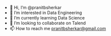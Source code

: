 - 👋 Hi, I’m @pranitbsherkar
- 👀 I’m interested in Data Engineering
- 🌱 I’m currently learning Data Science
- 💞️ I’m looking to collaborate on Talend 
- 📫 How to reach me pranitbsherkar@gmail.com

<!---
pranitbsherkar/pranitbsherkar is a ✨ special ✨ repository because its `README.md` (this file) appears on your GitHub profile.
You can click the Preview link to take a look at your changes.
--->
